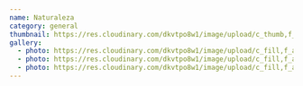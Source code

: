 ```yaml
---
name: Naturaleza
category: general
thumbnail: https://res.cloudinary.com/dkvtpo8w1/image/upload/c_thumb,f_auto,g_center,h_500,q_auto,w_300/v1672803996/PadillaPortfolio/pexels-luis-del-r%C3%ADo-15286.jpg
gallery:
  - photo: https://res.cloudinary.com/dkvtpo8w1/image/upload/c_fill,f_auto,h_600,w_426/v1672804008/PadillaPortfolio/pexels-eberhard-grossgasteiger-572897.jpg
  - photo: https://res.cloudinary.com/dkvtpo8w1/image/upload/c_fill,f_auto,h_600,w_426/v1672803998/PadillaPortfolio/pexels-stein-egil-liland-3408744.jpg
  - photo: https://res.cloudinary.com/dkvtpo8w1/image/upload/c_fill,f_auto,h_600,w_426/v1672804014/PadillaPortfolio/pexels-jacob-colvin-1761279.jpg
---
```

